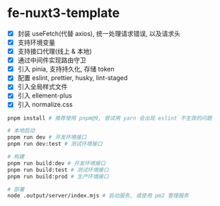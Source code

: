 # fe-nuxt3-template

- [x] 封装 useFetch(代替 axios), 统一处理请求错误, 以及请求头
- [x] 支持环境变量
- [x] 支持接口代理(线上 & 本地)
- [x] 通过中间件实现路由守卫
- [x] 引入 pinia, 支持持久化, 存储 token
- [x] 配置 eslint, prettier, husky, lint-staged
- [x] 引入全局样式文件
- [x] 引入 ellement-plus
- [x] 引入 normalize.css

```bash
pnpm install # 推荐使用 pnpm@9, 尝试用 yarn 会出现 eslint 不生效的问题

# 本地启动
pnpm run dev # 开发环境接口
pnpm run dev:test # 测试环境接口

# 构建
pnpm run build:dev # 开发环境接口
pnpm run build:test # 测试环境接口
pnpm run build:prod # 生产环境接口

# 部署
node .output/server/index.mjs # 启动服务, 或使用 pm2 管理服务
```
